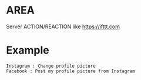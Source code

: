 # AREA
Server ACTION/REACTION like https://ifttt.com

# Example

	Instagram : Change profile picture
	Facebook : Post my profile picture from Instagram

